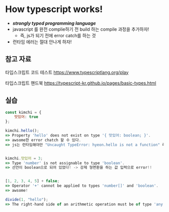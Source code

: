 
# How typescript works!

- ***strongly typed programming language***
- javascript 를 완전 complie하기 전 build 하는 compile 과정을 추가하자!
    - 즉, js가 되기 전에 error catch를 하는 것
- 런타임 에러는 절대 안나게 하자!


## 참고 자료

타입스크립트 코드 테스트
https://www.typescriptlang.org/play

타입스크립트 핸드북
https://typescript-kr.github.io/pages/basic-types.html


## 실습

```javascript
const kimchi = {
    맛있어: true
};

kimchi.hello();
=> Property 'hello' does not exist on type '{ 맛있어: boolean; }'.
=> awsome한 error chatch 할 수 있다. 
=> js는 런타임해야만 "Uncaught TypeError: hyeon.hello is not a function" 라는 에러를 받을 수 있었다.


kimchi.맛있어 = 3;
=> Type 'number' is not assignable to type 'boolean'.
=> 선언이 boolean으로 되어 있었다! -> 강제 형변환을 하는 값 입력으로 error!!


[1, 2, 3, 4, 5] + false;
=> Operator '+' cannot be applied to types 'number[]' and 'boolean'.
=> awsome!

divide(1, "hello");
=> The right-hand side of an arithmetic operation must be of type 'any', 'number', 'bigint' or an enum type.

```